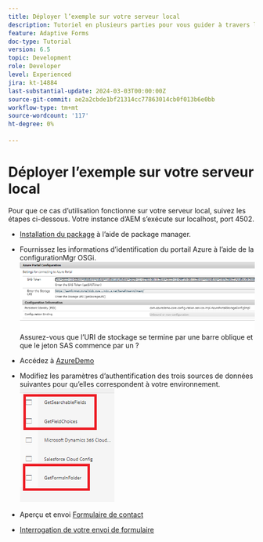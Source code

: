 ```yaml
---
title: Déployer l’exemple sur votre serveur local
description: Tutoriel en plusieurs parties pour vous guider à travers les étapes impliquées dans l’interrogation des envois de formulaire stockés dans Azure Portal
feature: Adaptive Forms
doc-type: Tutorial
version: 6.5
topic: Development
role: Developer
level: Experienced
jira: kt-14884
last-substantial-update: 2024-03-03T00:00:00Z
source-git-commit: ae2a2cbde1bf21314cc77863014cb0f013b6e0bb
workflow-type: tm+mt
source-wordcount: '117'
ht-degree: 0%

---
```


# Déployer l’exemple sur votre serveur local

Pour que ce cas d’utilisation fonctionne sur votre serveur local, suivez les étapes ci-dessous. Votre instance d’AEM s’exécute sur localhost, port 4502.

* [Installation du package](assets/azuredemo.all-1.0.0-SNAPSHOT.zip) à l’aide de package manager.

* Fournissez les informations d’identification du portail Azure à l’aide de la configurationMgr OSGi.
  ![azure-portal](assets/azure-portal-config.png)
Assurez-vous que l’URI de stockage se termine par une barre oblique et que le jeton SAS commence par un ?
* Accédez à [AzureDemo](http://localhost:4502/libs/fd/fdm/gui/components/admin/fdmcloudservice/fdm.html/conf/azuredemo)

* Modifiez les paramètres d’authentification des trois sources de données suivantes pour qu’elles correspondent à votre environnement.
  ![data-sources](assets/fdm-data-sources.png)

* Aperçu et envoi [Formulaire de contact](http://localhost:4502/content/dam/formsanddocuments/azureportal/contactus/jcr:content?wcmmode=disabled)

* [Interrogation de votre envoi de formulaire](http://localhost:4502/content/dam/formsanddocuments/azureportal/queryformsubmissions/jcr:content?wcmmode=disabled)

